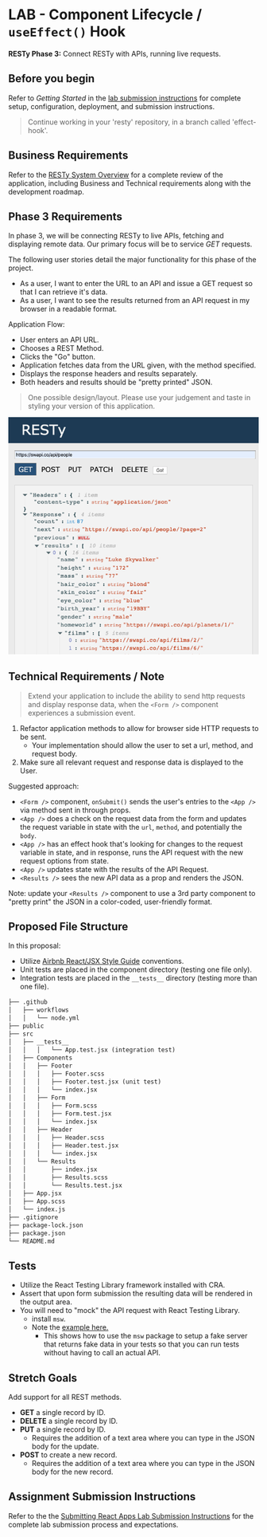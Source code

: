 # LAB - Component Lifecycle / `useEffect()` Hook

**RESTy Phase 3:** Connect RESTy with APIs, running live requests.

## Before you begin

Refer to *Getting Started*  in the [lab submission instructions](../../../reference/submission-instructions/labs/README.md) for complete setup, configuration, deployment, and submission instructions.

> Continue working in your 'resty' repository, in a branch called 'effect-hook'.

## Business Requirements

Refer to the [RESTy System Overview](../../apps-and-libraries/resty/README.md) for a complete review of the application, including Business and Technical requirements along with the development roadmap.

## Phase 3 Requirements

In phase 3, we will be connecting RESTy to live APIs, fetching and displaying remote data. Our primary focus will be to service *GET* requests.

The following user stories detail the major functionality for this phase of the project.

- As a user, I want to enter the URL to an API and issue a GET request so that I can retrieve it's data.
- As a user, I want to see the results returned from an API request in my browser in a readable format.

Application Flow:

- User enters an API URL.
- Chooses a REST Method.
- Clicks the  "Go" button.
- Application fetches data from the URL given, with the method specified.
- Displays the response headers and results separately.
- Both headers and results should be "pretty printed" JSON.

> One possible design/layout. Please use your judgement and taste in styling your version of this application.

![Resty](resty.png)

## Technical Requirements / Note

> Extend your application to include the ability to send http requests and display response data, when the `<Form />` component experiences a submission event.

1. Refactor application methods to allow for browser side HTTP requests to be sent.
   - Your implementation should allow the user to set a url, method, and request body.
1. Make sure all relevant request and response data is displayed to the User.

Suggested approach:

- `<Form />` component, `onSubmit()` sends the user's entries to the `<App />` via method sent in through props.
- `<App />` does a check on the request data from the form and updates the request variable in state with the `url`, `method`, and potentially the `body`.
- `<App />` has an effect hook that's looking for changes to the request variable in state, and in response, runs the API request with the new request options from state.
- `<App />` updates state with the results of the API Request.
- `<Results />` sees the new API data as a prop and renders the JSON.

Note: update your `<Results />` component to use a 3rd party component to "pretty print" the JSON in a color-coded, user-friendly format.

## Proposed File Structure

In this proposal:
- Utilize [Airbnb React/JSX Style Guide](https://airbnb.io/javascript/react/) conventions.
- Unit tests are placed in the component directory (testing one file only).
- Integration tests are placed in the `__tests__` directory (testing more than one file).

```text
├── .github
│   ├── workflows
│   │   └── node.yml
├── public
├── src
│   ├── __tests__
│   │   │   └── App.test.jsx (integration test)
│   ├── Components
│   │   ├── Footer
│   │   │   ├── Footer.scss
│   │   │   ├── Footer.test.jsx (unit test)
│   │   │   └── index.jsx
│   │   ├── Form
│   │   │   ├── Form.scss
│   │   │   ├── Form.test.jsx 
│   │   │   └── index.jsx
│   │   ├── Header
│   │   │   ├── Header.scss
│   │   │   ├── Header.test.jsx 
│   │   │   └── index.jsx
│   │   └── Results
│   │       ├── index.jsx
│   │       ├── Results.scss
│   │       └── Results.test.jsx
│   ├── App.jsx
│   ├── App.scss
│   └── index.js
├── .gitignore
├── package-lock.json
├── package.json
└── README.md
```

## Tests

- Utilize the React Testing Library framework installed with CRA.
- Assert that upon form submission the resulting data will be rendered in the output area.
- You will need to "mock" the API request with React Testing Library.
  - install `msw`.
  - Note the [example here.](https://testing-library.com/docs/react-testing-library/example-intro/#full-example)
    - This shows how to use the `msw` package to setup a fake server that returns fake data in your tests so that you can run tests without having to call an actual API.

## Stretch Goals

Add support for all REST methods.

- **GET** a single record by ID.
- **DELETE** a single record by ID.
- **PUT** a single record by ID.
  - Requires the addition of a text area where you can type in the JSON body for the update.
- **POST** to create a new record.
  - Requires the addition of a text area where you can type in the JSON body for the new record.

## Assignment Submission Instructions

Refer to the the [Submitting React Apps Lab Submission Instructions](../../../reference/submission-instructions/labs/react-apps.md) for the complete lab submission process and expectations.

